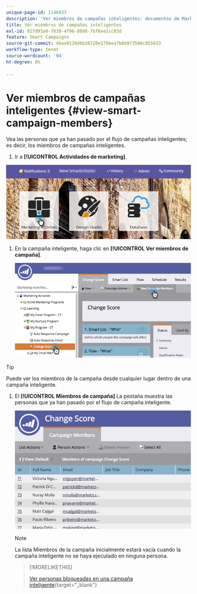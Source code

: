 ```yaml
---
unique-page-id: 1146937
description: 'Ver miembros de campañas inteligentes: documentos de Marketo, documentación del producto'
title: Ver miembros de campañas inteligentes
exl-id: 027d93a9-f838-4f96-80d6-7bf6ee1cc03d
feature: Smart Campaigns
source-git-commit: 4bae0126d6b36720e170bea7b6b973508c855633
workflow-type: tm+mt
source-wordcount: '94'
ht-degree: 0%

---
```


# Ver miembros de campañas inteligentes {#view-smart-campaign-members}

Vea las personas que ya han pasado por el flujo de campañas inteligentes; es decir, los miembros de campañas inteligentes.

1. Ir a **[!UICONTROL Actividades de marketing]**.

![](assets/login-marketing-activities.png)

1. En la campaña inteligente, haga clic en **[!UICONTROL Ver miembros de campaña]**.

   ![](assets/changescore-hands.png)

>[!TIP]
>
>Puede ver los miembros de la campaña desde cualquier lugar dentro de una campaña inteligente.

1. El **[!UICONTROL Miembros de campaña]** La pestaña muestra las personas que ya han pasado por el flujo de campaña inteligente.

   ![](assets/smartcampaignheader-complete.jpg)

   >[!NOTE]
   >
   >La lista Miembros de la campaña inicialmente estará vacía cuando la campaña inteligente no se haya ejecutado en ninguna persona.

   >[!MORELIKETHIS]
   >
   >[Ver personas bloqueadas en una campaña inteligente](/help/marketo/product-docs/core-marketo-concepts/smart-campaigns/smart-campaign-data/view-blocked-people-in-a-smart-campaign.md){target="_blank"}
